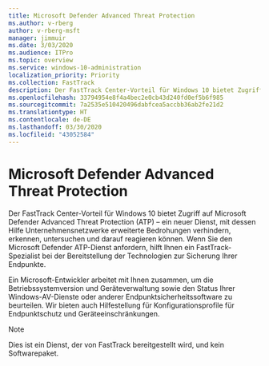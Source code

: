 ```yaml
---
title: Microsoft Defender Advanced Threat Protection
ms.author: v-rberg
author: v-rberg-msft
manager: jimmuir
ms.date: 3/03/2020
ms.audience: ITPro
ms.topic: overview
ms.service: windows-10-administration
localization_priority: Priority
ms.collection: FastTrack
description: Der FastTrack Center-Vorteil für Windows 10 bietet Zugriff auf Microsoft Defender Advanced Threat Protection (ATP) – ein neuer Dienst, mit dessen Hilfe Unternehmensnetzwerke erweiterte Bedrohungen verhindern, erkennen, untersuchen und darauf reagieren können.
ms.openlocfilehash: 33794954e8f4a4bec2e0cb43d240fd0ef5b6f985
ms.sourcegitcommit: 7a2535e510420496dabfcea5accbb36ab2fe21d2
ms.translationtype: HT
ms.contentlocale: de-DE
ms.lasthandoff: 03/30/2020
ms.locfileid: "43052584"
---
```

# <a name="microsoft-defender-advanced-threat-protection"></a>Microsoft Defender Advanced Threat Protection

Der FastTrack Center-Vorteil für Windows 10 bietet Zugriff auf Microsoft Defender Advanced Threat Protection (ATP) – ein neuer Dienst, mit dessen Hilfe Unternehmensnetzwerke erweiterte Bedrohungen verhindern, erkennen, untersuchen und darauf reagieren können. Wenn Sie den Microsoft Defender ATP-Dienst anfordern, hilft Ihnen ein FastTrack-Spezialist bei der Bereitstellung der Technologien zur Sicherung Ihrer Endpunkte.

Ein Microsoft-Entwickler arbeitet mit Ihnen zusammen, um die Betriebssystemversion und Geräteverwaltung sowie den Status Ihrer Windows-AV-Dienste oder anderer Endpunktsicherheitssoftware zu beurteilen. Wir bieten auch Hilfestellung für Konfigurationsprofile für Endpunktschutz und Geräteeinschränkungen.  

> [!NOTE]
> Dies ist ein Dienst, der von FastTrack bereitgestellt wird, und kein Softwarepaket. 

